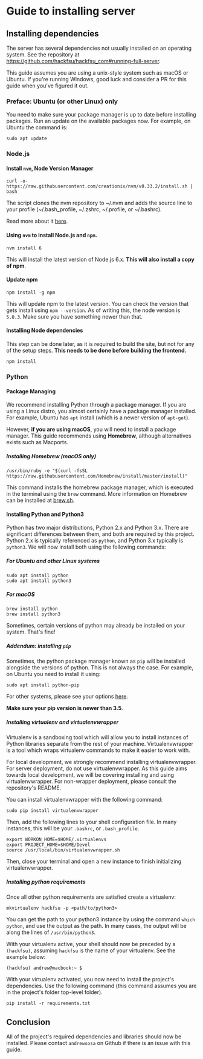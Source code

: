 # Guide to installing server

## Installing dependencies

The server has several dependencies not usually installed on an operating system. See the repository at https://github.com/hackfsu/hackfsu_com#running-full-server.

This guide assumes you are using a unix-style system such as macOS or Ubuntu. If you're running Windows, good luck and consider a PR for this guide when you've figured it out.

### Preface: Ubuntu (or other Linux) only
You need to make sure your package manager is up to date before installing packages. Run an update on the available packages now. For example, on Ubuntu the command is:

```
sudo apt update
```

### Node.js

#### Install `nvm`, Node Version Manager

```
curl -o- https://raw.githubusercontent.com/creationix/nvm/v0.33.2/install.sh | bash
```

The script clones the nvm repository to ~/.nvm and adds the source line to your profile (~/.bash_profile, ~/.zshrc, ~/.profile, or ~/.bashrc).

Read more about it [here](https://github.com/creationix/nvm#installation).

#### Using `nvm` to install Node.js and `npm`.

```
nvm install 6
```

This will install the latest version of Node.js 6.x. **This will also install a copy of npm**.

#### Update npm

```
npm install -g npm
```

This will update npm to the latest version. You can check the version that gets install using `npm --version`. As of writing this, the node version is `5.0.3`. Make sure you have something newer than that.

#### Installing Node dependencies

This step can be done later, as it is required to build the site, but not for any of the setup steps. **This needs to be done before building the frontend.**

```
npm install
```

### Python

#### Package Managing

We recommend installing Python through a package manager. If you are using a Linux distro, you almost certainly have a package manager installed. For example, Ubuntu has `apt` install (which is a newer version of `apt-get`).

However, **if you are using macOS**, you will need to install a package manager. This guide recommends using **Homebrew**, although alternatives exists such as Macports.

##### Installing Homebrew (macOS only)

```
/usr/bin/ruby -e "$(curl -fsSL https://raw.githubusercontent.com/Homebrew/install/master/install)"
```

This command installs the homebrew package manager, which is executed in the terminal using the `brew` command. More information on Homebrew can be installed at [brew.sh](brew.sh).

#### Installing Python and Python3

Python has two major distributions, Python 2.x and Python 3.x. There are significant differences between them, and both are required by this project. Python 2.x is typically referenced as `python`, and Python 3.x typically is `python3`. We will now install both using the following commands:

##### For Ubuntu and other Linux systems
```
sudo apt install python
sudo apt install python3
```

##### For macOS
```
brew install python
brew install python3
```

Sometimes, certain versions of python may already be installed on your system. That's fine!

##### Addendum: installing `pip`
Sometimes, the python package manager known as `pip` will be installed alongside the versions of python. This is not always the case. For example, on Ubuntu you need to install it using:

```
sudo apt install python-pip
```

For other systems, please see your options [here](https://pip.pypa.io/en/stable/installing/).

**Make sure your pip version is newer than 3.5**.

##### Installing virtualenv and virtualenvwrapper
Virtualenv is a sandboxing tool which will allow you to install instances of Python libraries separate from the rest of your machine. Virtualenvwrapper is a tool which wraps virtualenv commands to make it easier to work with.

For local development, we strongly recommend installing virtualenvwrapper. For server deployment, do not use virtualenvwrapper. As this guide aims towards local development, we will be covering installing and using virtualenvwrapper. For non-wrapper deployment, please consult the repository's README.

You can install virtualenvwrapper with the following command: 

```
sudo pip install virtualenvwrapper
```

Then, add the following lines to your shell configuration file. In many instances, this will be your `.bashrc`, or `.bash_profile`.

```
export WORKON_HOME=$HOME/.virtualenvs
export PROJECT_HOME=$HOME/Devel
source /usr/local/bin/virtualenvwrapper.sh
```

Then, close your terminal and open a new instance to finish initializing virtualenvwrapper. 

##### Installing python requirements

Once all other python requirements are satisfied create a virtualenv:
```
mkvirtualenv hackfsu -p <path/to/python3>
```

You can get the path to your python3 instance by using the command `which python`, and use the output as the path. In many cases, the output will be along the lines of `/usr/bin/python3`. 

With your virtualenv active, your shell should now be preceded by a `(hackfsu)`, assuming `hackfsu` is the name of your virtualenv. See the example below:

```
(hackfsu) andrew@macbook:~ $  
```

With your virtualenv activated, you now need to install the project's dependencies. Use the following command (this command assumes you are in the project's folder top-level folder).

```
pip install -r requirements.txt
```

## Conclusion

All of the project's required dependencies and libraries should now be installed. Please contact `andrewsosa` on Github if there is an issue with this guide.